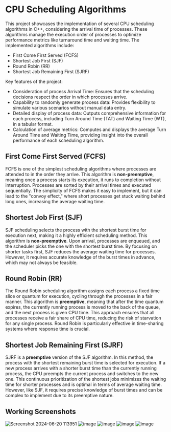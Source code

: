 # CPU Scheduling Algorithms

This project showcases the implementation of several CPU scheduling algorithms in C++, considering the arrival time of processes. These algorithms manage the execution order of processes to optimize performance metrics like turnaround time and waiting time. The implemented algorithms include:

* First Come First Served (FCFS)
* Shortest Job First (SJF)
* Round Robin (RR)
* Shortest Job Remaining First (SJRF)

Key features of the project:

- Consideration of process Arrival Time: Ensures that the scheduling decisions respect the order in which processes arrive.
- Capability to randomly generate process data: Provides flexibility to simulate various scenarios without manual data entry.
- Detailed display of process data: Outputs comprehensive information for each process, including Turn Around Time (TAT) and Waiting Time (WT), in a tabular format.
- Calculation of average metrics: Computes and displays the average Turn Around Time and Waiting Time, providing insight into the overall performance of each scheduling algorithm.

## First Come First Served (FCFS)

FCFS is one of the simplest scheduling algorithms where processes are attended to in the order they arrive. This algorithm is **non-preemptive**, meaning once a process starts its execution, it runs to completion without interruption. Processes are sorted by their arrival times and executed sequentially. The simplicity of FCFS makes it easy to implement, but it can lead to the "convoy effect," where short processes get stuck waiting behind long ones, increasing the average waiting time.

## Shortest Job First (SJF)

SJF scheduling selects the process with the shortest burst time for execution next, making it a highly efficient scheduling method. This algorithm is **non-preemptive**. Upon arrival, processes are enqueued, and the scheduler picks the one with the shortest burst time. By focusing on shorter tasks first, SJF reduces the average waiting time for processes. However, it requires accurate knowledge of the burst times in advance, which may not always be feasible.

## Round Robin (RR)

The Round Robin scheduling algorithm assigns each process a fixed time slice or quantum for execution, cycling through the processes in a fair manner. This algorithm is **preemptive**, meaning that after the time quantum expires, the currently running process is moved to the back of the queue, and the next process is given CPU time. This approach ensures that all processes receive a fair share of CPU time, reducing the risk of starvation for any single process. Round Robin is particularly effective in time-sharing systems where response time is crucial.

## Shortest Job Remaining First (SJRF)

SJRF is a **preemptive** version of the SJF algorithm. In this method, the process with the shortest remaining burst time is selected for execution. If a new process arrives with a shorter burst time than the currently running process, the CPU preempts the current process and switches to the new one. This continuous prioritization of the shortest jobs minimizes the waiting time for shorter processes and is optimal in terms of average waiting time. However, like SJF, it requires precise knowledge of burst times and can be complex to implement due to its preemptive nature.

## Working Screenshots
![Screenshot 2024-06-20 113951](https://github.com/Albatross1811/CPU-Scheduling-Algorithms/assets/173333540/e4bac760-7c76-4042-8bba-be8601a64e77)
![image](https://github.com/Albatross1811/CPU-Scheduling-Algorithms/assets/173333540/1bfdce69-1217-42df-a26a-90f80d4402d5)
![image](https://github.com/Albatross1811/CPU-Scheduling-Algorithms/assets/173333540/48ada044-217a-46e0-a785-112108a9800f)
![image](https://github.com/Albatross1811/CPU-Scheduling-Algorithms/assets/173333540/69208eea-067d-427b-a26d-c865309f329d)
![image](https://github.com/Albatross1811/CPU-Scheduling-Algorithms/assets/173333540/d625396b-a338-4a3c-b5f6-1eda043582f9)

